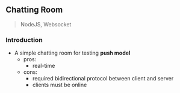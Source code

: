 ## Chatting Room
> NodeJS, Websocket

### Introduction
* A simple chatting room for testing **push model**
  - pros:
    - real-time
  - cons:
    - required bidirectional protocol between client and server
    - clients must be online
